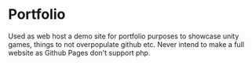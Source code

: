 # Portfolio

Used as web host a demo site for portfolio purposes to showcase unity games, things to not overpopulate github etc. Never intend to make a full website as Github Pages don't support php.
